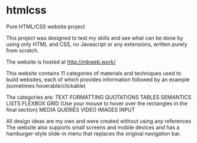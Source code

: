 # htmlcss
Pure HTML/CSS website project

This project was designed to test my skills and see what can be done by using only HTML and CSS, no Javascript or any extensions, written purely from scratch.

The website is hosted at http://mbweb.work/

This website contains 11 categories of materials and techniques used to build websites, each of which provides information followed by an example (sometimes hoverable/clickable)

The categories are:
  TEXT FORMATTING
  QUOTATIONS
  TABLES
  SEMANTICS
  LISTS
  FLEXBOX
  GRID (Use your mouse to hover over the rectangles in the final section)
  MEDIA QUERIES
  VIDEO
  IMAGES
  INPUT
  
All design ideas are my own and were created without using any references
The website also supports small screens and mobile devices and has a hamburger-style slide-in menu that replaces the original navigation bar.